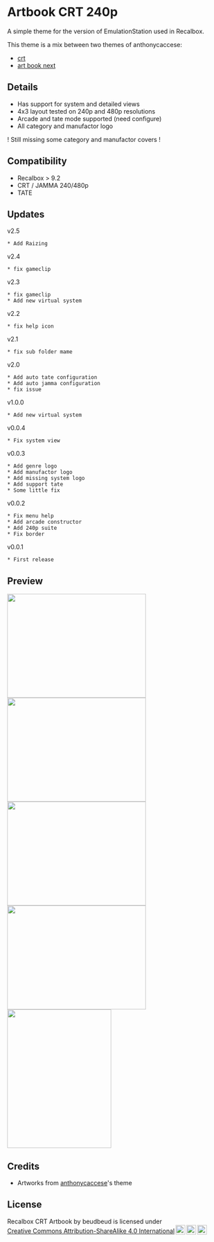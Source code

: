 # Artbook CRT 240p

A simple theme for the version of EmulationStation used in Recalbox.

This theme is a mix between two themes of anthonycaccese:
- [crt](https://github.com/anthonycaccese/es-theme-crt)
- [art book next](https://github.com/anthonycaccese/art-book-next-retropie)

## Details

* Has support for system and detailed views
* 4x3 layout tested on 240p and 480p resolutions
* Arcade and tate mode supported (need configure)
* All category and manufactor logo

! Still missing some category and manufactor covers !


## Compatibility
- Recalbox > 9.2
- CRT / JAMMA 240/480p
- TATE

## Updates

v2.5

```
* Add Raizing
```

v2.4

```
* fix gameclip
```

v2.3

```
* fix gameclip
* Add new virtual system
```

v2.2

```
* fix help icon
```

v2.1

```
* fix sub folder mame
```

v2.0

```
* Add auto tate configuration
* Add auto jamma configuration
* fix issue
```

v1.0.0

```
* Add new virtual system
```

v0.0.4

```
* Fix system view
```

v0.0.3

```
* Add genre logo
* Add manufactor logo
* Add missing system logo
* Add support tate
* Some little fix
```

v0.0.2

```
* Fix menu help
* Add arcade constructor
* Add 240p suite
* Fix border
```

v0.0.1

```
* First release
```

## Preview

<img src="https://i.ibb.co/Nts6NVs/screenshot-2024-01-14-T20-47-44-437-Z.png" width="320" height="240"><img src="https://i.ibb.co/M1pt1L0/screenshot-2024-01-14-T21-06-12-466-Z.png" width="320" height="240"><img src="https://i.ibb.co/sKYpFh3/screenshot-2024-01-14-T20-47-25-022-Z.png" width="320" height="240"><img src="https://i.ibb.co/JK9khkf/screenshot-2024-01-14-T20-47-53-910-Z.png" width="320" height="240">
<img src="https://i.ibb.co/gVL7HGH/screenshot-2024-01-14-T20-53-13-268-Z.png" width="240" height="320">


## Credits

* Artworks from [anthonycaccese](https://github.com/anthonycaccese)'s theme


## License

 <p xmlns:cc="http://creativecommons.org/ns#" xmlns:dct="http://purl.org/dc/terms/"><span property="dct:title">Recalbox CRT Artbook</span> by <span property="cc:attributionName">beudbeud</span> is licensed under <a href="https://creativecommons.org/licenses/by-sa/4.0/?ref=chooser-v1" target="_blank" rel="license noopener noreferrer" style="display:inline-block;">Creative Commons Attribution-ShareAlike 4.0 International<img style="height:22px!important;margin-left:3px;vertical-align:text-bottom;" src="https://mirrors.creativecommons.org/presskit/icons/cc.svg?ref=chooser-v1" alt=""><img style="height:22px!important;margin-left:3px;vertical-align:text-bottom;" src="https://mirrors.creativecommons.org/presskit/icons/by.svg?ref=chooser-v1" alt=""><img style="height:22px!important;margin-left:3px;vertical-align:text-bottom;" src="https://mirrors.creativecommons.org/presskit/icons/sa.svg?ref=chooser-v1" alt=""></a></p>
